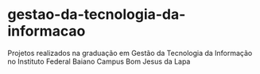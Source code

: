 # gestao-da-tecnologia-da-informacao
Projetos realizados na graduação em Gestão da Tecnologia da Informação no Instituto Federal Baiano Campus Bom Jesus da Lapa
